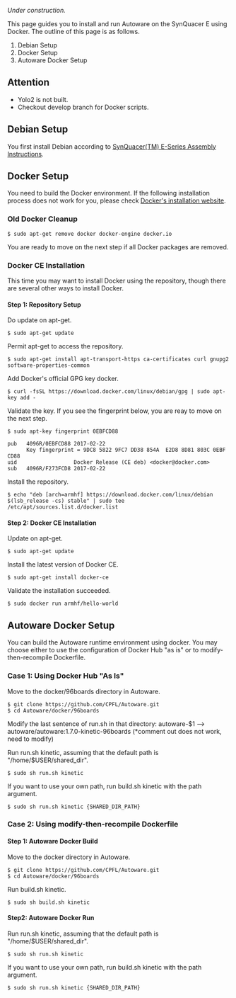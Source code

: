 *Under construction.*

This page guides you to install and run Autoware on the SynQuacer E using Docker. The outline of this page is as follows.

1. Debian Setup
1. Docker Setup
1. Autoware Docker Setup

## Attention

* Yolo2 is not built.
* Checkout develop branch for Docker scripts.

## Debian Setup

You first install Debian according to [SynQuacer(TM) E-Series Assembly Instructions](http://www.socionext.com/en/download/catalog/MN04-00002-2E.pdf).

## Docker Setup

You need to build the Docker environment. If the following installation process does not work for you, please check [Docker's installation website](https://docs.docker.com/install/linux/docker-ce/debian/).

### Old Docker Cleanup

```
$ sudo apt-get remove docker docker-engine docker.io
```

You are ready to move on the next step if all Docker packages are removed.

### Docker CE Installation

This time you may want to install Docker using the repository, though there are several other ways to install Docker.

#### Step 1: Repository Setup

Do update on apt-get.
```
$ sudo apt-get update
```

Permit apt-get to access the repository.
```
$ sudo apt-get install apt-transport-https ca-certificates curl gnupg2 software-properties-common
```

Add Docker's official GPG key docker.
```
$ curl -fsSL https://download.docker.com/linux/debian/gpg | sudo apt-key add -
```

Validate the key. If you see the fingerprint below, you are reay to move on the next step.
```
$ sudo apt-key fingerprint 0EBFCD88

pub   4096R/0EBFCD88 2017-02-22
      Key fingerprint = 9DC8 5822 9FC7 DD38 854A  E2D8 8D81 803C 0EBF CD88
uid                  Docker Release (CE deb) <docker@docker.com>
sub   4096R/F273FCD8 2017-02-22
```

Install the repository.
```
$ echo "deb [arch=armhf] https://download.docker.com/linux/debian $(lsb_release -cs) stable" | sudo tee /etc/apt/sources.list.d/docker.list
```

#### Step 2: Docker CE Installation

Update on apt-get.
```
$ sudo apt-get update
```

Install the latest version of Docker CE.
```
$ sudo apt-get install docker-ce
```

Validate the installation succeeded.
```
$ sudo docker run armhf/hello-world
```

## Autoware Docker Setup

You can build the Autoware runtime environment using docker. You may choose either to use the configuration of Docker Hub "as is" or to modify-then-recompile Dockerfile.

### Case 1: Using Docker Hub "As Is"

Move to the docker/96boards directory in Autoware.
```
$ git clone https://github.com/CPFL/Autoware.git
$ cd Autoware/docker/96boards
```

Modify the last sentence of run.sh in that directory: autoware-$1 --> autoware/autoware:1.7.0-kinetic-96boards (*comment out does not work, need to modify)

Run run.sh kinetic, assuming that the default path is "/home/$USER/shared_dir".
```
$ sudo sh run.sh kinetic
```

If you want to use your own path, run build.sh kinetic with the path argument.
```
$ sudo sh run.sh kinetic {SHARED_DIR_PATH}
```

### Case 2: Using modify-then-recompile Dockerfile
#### Step 1: Autoware Docker Build

Move to the docker directory in Autoware.
```
$ git clone https://github.com/CPFL/Autoware.git
$ cd Autoware/docker/96boards
```

Run build.sh kinetic.
```
$ sudo sh build.sh kinetic
```

#### Step2: Autoware Docker Run

Run run.sh kinetic, assuming that the default path is "/home/$USER/shared_dir".
```
$ sudo sh run.sh kinetic
```

If you want to use your own path, run build.sh kinetic with the path argument.
```
$ sudo sh run.sh kinetic {SHARED_DIR_PATH}
```